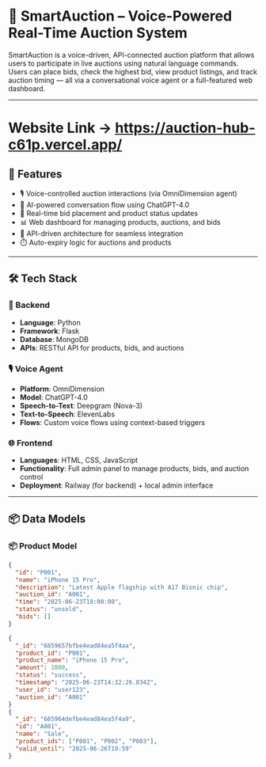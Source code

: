 # 🧠 SmartAuction – Voice-Powered Real-Time Auction System

SmartAuction is a voice-driven, API-connected auction platform that allows users to participate in live auctions using natural language commands. Users can place bids, check the highest bid, view product listings, and track auction timing — all via a conversational voice agent or a full-featured web dashboard.

---

# Website Link -> https://auction-hub-c61p.vercel.app/

## 🌟 Features

- 🎙️ Voice-controlled auction interactions (via OmniDimension agent)
- 🧠 AI-powered conversation flow using ChatGPT-4.0
- 🔄 Real-time bid placement and product status updates
- 📊 Web dashboard for managing products, auctions, and bids
- 🔗 API-driven architecture for seamless integration
- ⏱️ Auto-expiry logic for auctions and products

---

## 🛠️ Tech Stack

### 🔧 Backend
- **Language**: Python  
- **Framework**: Flask  
- **Database**: MongoDB  
- **APIs**: RESTful API for products, bids, and auctions  

### 🎙️ Voice Agent
- **Platform**: OmniDimension  
- **Model**: ChatGPT-4.0  
- **Speech-to-Text**: Deepgram (Nova-3)  
- **Text-to-Speech**: ElevenLabs  
- **Flows**: Custom voice flows using context-based triggers

### 🌐 Frontend
- **Languages**: HTML, CSS, JavaScript  
- **Functionality**: Full admin panel to manage products, bids, and auction control  
- **Deployment**: Railway (for backend) + local admin interface

---

## 📦 Data Models

### 📦 Product Model

```json
{
  "id": "P001",
  "name": "iPhone 15 Pro",
  "description": "Latest Apple flagship with A17 Bionic chip",
  "auction_id": "A001",
  "time": "2025-06-23T18:00:00",
  "status": "unsold",
  "bids": []
}

{
  "_id": "6859657bfbe4ead84ea5f4aa",
  "product_id": "P001",
  "product_name": "iPhone 15 Pro",
  "amount": 1000,
  "status": "success",
  "timestamp": "2025-06-23T14:32:26.834Z",
  "user_id": "user123",
  "auction_id": "A001"
}
{
  "_id": "685964defbe4ead84ea5f4a9",
  "id": "A001",
  "name": "Sale",
  "product_ids": ["P001", "P002", "P003"],
  "valid_until": "2025-06-26T19:59"
}

